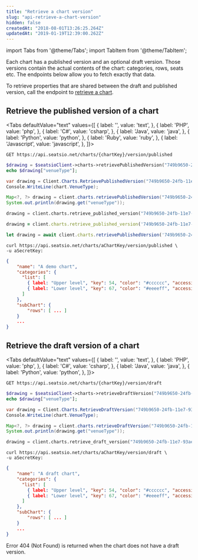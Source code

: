 ```yaml
---
title: "Retrieve a chart version"
slug: "api-retrieve-a-chart-version"
hidden: false
createdAt: "2018-08-01T13:26:25.264Z"
updatedAt: "2019-01-19T12:39:00.262Z"
---
```


import Tabs from '@theme/Tabs';
import TabItem from '@theme/TabItem';

Each chart has a published version and an optional draft version. Those versions contain the actual contents of the chart: categories, rows, seats etc. The endpoints below allow you to fetch exactly that data.

To retrieve properties that are shared between the draft and published version, call the endpoint to [retrieve a chart](doc:api-retrieve-a-chart).
## Retrieve the published version of a chart



<Tabs 
  defaultValue="text"
  values={[
{ label: '', value: 'text', },
{ label: 'PHP', value: 'php', },
{ label: 'C#', value: 'csharp', },
{ label: 'Java', value: 'java', },
{ label: 'Python', value: 'python', },
{ label: 'Ruby', value: 'ruby', },
{ label: 'Javascript', value: 'javascript', },
]}>
<TabItem value='text'>

```text
GET https://api.seatsio.net/charts/{chartKey}/version/published
```

</TabItem>
<TabItem value='php'>

```php
$drawing = $seatsioClient->charts->retrievePublishedVersion("749b9650-24fb-11e7-93ae-92361f002671");
echo $drawing["venueType"];
```

</TabItem>
<TabItem value='csharp'>

```csharp
var drawing = Client.Charts.RetrievePublishedVersion("749b9650-24fb-11e7-93ae-92361f002671"));
Console.WriteLine(chart.VenueType);
```

</TabItem>
<TabItem value='java'>

```java
Map<?, ?> drawing = client.charts.retrievePublishedVersion("749b9650-24fb-11e7-93ae-92361f002671");
System.out.println(drawing.get("venueType"));
```

</TabItem>
<TabItem value='python'>

```python
drawing = client.charts.retrieve_published_version("749b9650-24fb-11e7-93ae-92361f002671")
```

</TabItem>
<TabItem value='ruby'>

```ruby
drawing = client.charts.retrieve_published_version('749b9650-24fb-11e7-93ae-92361f002671')
```

</TabItem>
<TabItem value='javascript'>

```javascript
let drawing = await client.charts.retrievePublishedVersion('749b9650-24fb-11e7-93ae-92361f002671');
```

</TabItem>
</Tabs>



```curl
curl https://api.seatsio.net/charts/aChartKey/version/published \
-u aSecretKey:
```

```json
{
    "name": "A demo chart",
    "categories": {
      "list": [
        { label: "Upper level", "key": 54, "color": "#cccccc", "accessible": false },
        { label: "Lower level", "key": 67, "color": "#eeeeff", "accessible": true }
      ]
    },
    "subChart": {
        "rows": [ ... ]
    }
    ...
}
```

## Retrieve the draft version of a chart



<Tabs 
  defaultValue="text"
  values={[
{ label: '', value: 'text', },
{ label: 'PHP', value: 'php', },
{ label: 'C#', value: 'csharp', },
{ label: 'Java', value: 'java', },
{ label: 'Python', value: 'python', },
]}>
<TabItem value='text'>

```text
GET https://api.seatsio.net/charts/{chartKey}/version/draft
```

</TabItem>
<TabItem value='php'>

```php
$drawing = $seatsioClient->charts->retrieveDraftVersion("749b9650-24fb-11e7-93ae-92361f002671");
echo $drawing["venueType"];
```

</TabItem>
<TabItem value='csharp'>

```csharp
var drawing = Client.Charts.RetrieveDraftVersion("749b9650-24fb-11e7-93ae-92361f002671"));
Console.WriteLine(chart.VenueType);
```

</TabItem>
<TabItem value='java'>

```java
Map<?, ?> drawing = client.charts.retrieveDraftVersion("749b9650-24fb-11e7-93ae-92361f002671");
System.out.println(drawing.get("venueType"));

```

</TabItem>
<TabItem value='python'>

```python
drawing = client.charts.retrieve_draft_version("749b9650-24fb-11e7-93ae-92361f002671")
```

</TabItem>
</Tabs>



```curl
curl https://api.seatsio.net/charts/aChartKey/version/draft \
-u aSecretKey:
```

```json
{
    "name": "A draft chart",
    "categories": {
      "list": [
        { label: "Upper level", "key": 54, "color": "#cccccc", "accessible": false },
        { label: "Lower level", "key": 67, "color": "#eeeeff", "accessible": true }
      ]
    },
    "subChart": {
        "rows": [ ... ]
    }
    ...
}
```
Error 404 (Not Found) is returned when the chart does not have a draft version.
